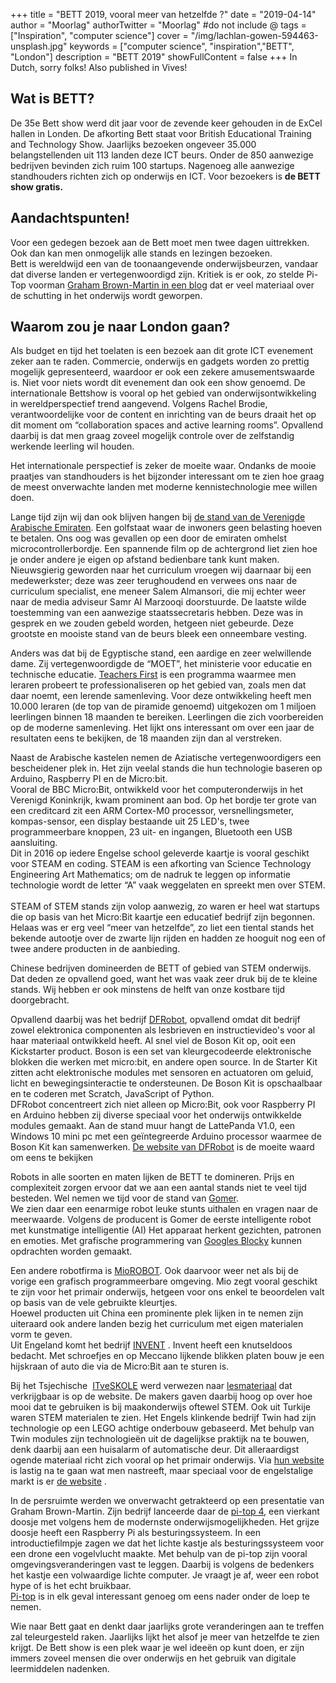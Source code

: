 +++
title = "BETT 2019, vooral meer van hetzelfde ?"
date = "2019-04-14"
author = "Moorlag"
authorTwitter = "Moorlag" #do not include @
tags = ["Inspiration", "computer science"]
cover = "/img/lachlan-gowen-594463-unsplash.jpg"
keywords = ["computer science", "inspiration","BETT", "London"]
description = "BETT 2019"
showFullContent = false
+++
In Dutch, sorry folks! Also published in Vives!

## **Wat is BETT?**

De 35e Bett show werd dit jaar voor de zevende keer gehouden in de ExCel hallen in Londen. De afkorting Bett staat voor British Educational Training and Technology Show. Jaarlijks bezoeken ongeveer 35.000 belangstellenden uit 113 landen deze ICT beurs. Onder de 850 aanwezige bedrijven bevinden zich ruim 100 startups. Nagenoeg alle aanwezige standhouders richten zich op onderwijs en ICT. Voor bezoekers is **de BETT show gratis.**

## **Aandachtspunten!**

Voor een gedegen bezoek aan de Bett moet men twee dagen uittrekken. Ook dan kan men onmogelijk alle stands en lezingen bezoeken.  
Bett is wereldwijd een van de toonaangevende onderwijsbeurzen, vandaar dat diverse landen er vertegenwoordigd zijn. Kritiek is er ook, zo stelde Pi-Top voorman [Graham Brown-Martin in een blog](https://blog.pi-top.com/) dat er veel materiaal over de schutting in het onderwijs wordt geworpen.  

## Waarom zou je naar London gaan?

Als budget en tijd het toelaten is een bezoek aan dit grote ICT evenement zeker aan te raden. Commercie, onderwijs en gadgets worden zo prettig mogelijk gepresenteerd, waardoor er ook een zekere amusementswaarde is. Niet voor niets wordt dit evenement dan ook een show genoemd. De internationale Bettshow is vooral op het gebied van onderwijsontwikkeling in wereldperspectief trend aangevend. Volgens Rachel Brodie, verantwoordelijke voor de content en inrichting van de beurs draait het op dit moment om “collaboration spaces and active learning rooms”. Opvallend daarbij is dat men graag zoveel mogelijk controle over de zelfstandig werkende leerling wil houden.

Het internationale perspectief is zeker de moeite waar. Ondanks de mooie praatjes van standhouders is het bijzonder interessant om te zien hoe graag de meest onverwachte landen met moderne kennistechnologie mee willen doen.

Lange tijd zijn wij dan ook blijven hangen bij [de stand van de Verenigde Arabische Emiraten](https://www.moe.gov.ae/en/). Een golfstaat waar de inwoners geen belasting hoeven te betalen. Ons oog was gevallen op een door de emiraten omhelst microcontrollerbordje. Een spannende film op de achtergrond liet zien hoe je onder andere je eigen op afstand bedienbare tank kunt maken. Nieuwsgierig geworden naar het curriculum vroegen wij daarnaar bij een medewerkster; deze was zeer terughoudend en verwees ons naar de curriculum specialist, ene meneer Salem Almansori, die mij echter weer naar de media adviseur Samr Al Marzooqi doorstuurde. De laatste wilde toestemming van een aanwezige staatssecretaris hebben. Deze was in gesprek en we zouden gebeld worden, hetgeen niet gebeurde. Deze grootste en mooiste stand van de beurs bleek een onneembare vesting.

Anders was dat bij de Egyptische stand, een aardige en zeer welwillende dame. Zij vertegenwoordigde de “MOET”, het ministerie voor educatie en technische educatie. [Teachers First](http://teachersfirstegypt.com/) is een programma waarmee men leraren probeert te professionaliseren op het gebied van, zoals men dat daar noemt, een lerende samenleving. Voor deze ontwikkeling heeft men 10.000 leraren (de top van de piramide genoemd) uitgekozen om 1 miljoen leerlingen binnen 18 maanden te bereiken. Leerlingen die zich voorbereiden op de moderne samenleving. Het lijkt ons interessant om over een jaar de resultaten eens te bekijken, de 18 maanden zijn dan al verstreken.

Naast de Arabische kastelen nemen de Aziatische vertegenwoordigers een bescheidener plek in. Het zijn veelal stands die hun technologie baseren op Arduino, Raspberry PI en de Micro:bit.  
Vooral de BBC Micro:Bit, ontwikkeld voor het computeronderwijs in het Verenigd Koninkrijk, kwam prominent aan bod. Op het bordje ter grote van een creditcard zit een ARM Cortex-M0 processor, versnellingsmeter, kompas-sensor, een display bestaande uit 25 LED's, twee programmeerbare knoppen, 23 uit- en ingangen, Bluetooth een USB aansluiting.  
Dit in 2016 op iedere Engelse school geleverde kaartje is vooral geschikt voor STEAM en coding. STEAM is een afkorting van Science Technology Engineering Art Mathematics; om de nadruk te leggen op informatie technologie wordt de letter “A” vaak weggelaten en spreekt men over STEM.    
STEAM of STEM stands zijn volop aanwezig, zo waren er heel wat startups die op basis van het Micro:Bit kaartje een educatief bedrijf zijn begonnen. Helaas was er erg veel “meer van hetzelfde”, zo liet een tiental stands het bekende autootje over de zwarte lijn rijden en hadden ze hooguit nog een of twee andere producten in de aanbieding.

Chinese bedrijven domineerden de BETT of gebied van STEM onderwijs. Dat deden ze opvallend goed, want het was vaak zeer druk bij de te kleine stands. Wij hebben er ook minstens de helft van onze kostbare tijd doorgebracht.

Opvallend daarbij was het bedrijf [DFRobot](http://www.dfrobot.com), opvallend omdat dit bedrijf zowel elektronica componenten als lesbrieven en instructievideo's voor al haar materiaal ontwikkeld heeft. Al snel viel de Boson Kit op, ooit een Kickstarter product. Boson is een set van kleurgecodeerde elektronische blokken die werken met micro:bit, en andere open source. In de Starter Kit zitten acht elektronische modules met sensoren en actuatoren om geluid, licht en bewegingsinteractie te ondersteunen. De Boson Kit is opschaalbaar en te coderen met Scratch, JavaScript of Python.  
DFRobot concentreert zich niet alleen op Micro:Bit, ook voor Raspberry PI en Arduino hebben zij diverse speciaal voor het onderwijs ontwikkelde modules gemaakt. Aan de stand muur hangt de LattePanda V1.0, een Windows 10 mini pc met een geïntegreerde Arduino processor waarmee de Boson Kit kan samenwerken. [De website van DFRobot](http://www.dfrobot.com/) is de moeite waard om eens te bekijken

Robots in alle soorten en maten lijken de BETT te domineren. Prijs en complexiteit zorgen ervoor dat we aan een aantal stands niet te veel tijd besteden. Wel nemen we tijd voor de stand van [Gomer](http://www.glitech.com).  
We zien daar een eenarmige robot leuke stunts uithalen en vragen naar de meerwaarde. Volgens de producent is Gomer de eerste intelligente robot met kunstmatige intelligentie (AI) Het apparaat herkent gezichten, patronen en emoties. Met grafische programmering van [Googles Blocky](https://developers.google.com/blockly/) kunnen opdrachten worden gemaakt.

Een andere robotfirma is [MioROBOT](http://www.robo3.cn). Ook daarvoor weer net als bij de vorige een grafisch programmeerbare omgeving. Mio zegt vooral geschikt te zijn voor het primair onderwijs, hetgeen voor ons enkel te beoordelen valt op basis van de vele gebruikte kleurtjes.  
Hoewel producten uit China een prominente plek lijken in te nemen zijn uiteraard ook andere landen bezig het curriculum met eigen materialen vorm te geven.  
Uit Engeland komt het bedrijf [INVENT](http://www.inventblocks.com) . Invent heeft een knutseldoos bedacht. Met schroefjes en op Meccano lijkende blikken platen bouw je een hijskraan of auto die via de Micro:Bit aan te sturen is.

Bij het Tsjechische  [ITveSKOLE](http://www.itvskole.cz) werd verwezen naar [lesmateriaal](http://www.itriangle.cz) dat verkrijgbaar is op de website. De makers gaven daarbij hoog op over hoe mooi dat te gebruiken is bij maakonderwijs oftewel STEM. Ook uit Turkije waren STEM materialen te zien. Het Engels klinkende bedrijf Twin had zijn technologie op een LEGO achtige onderbouw gebaseerd. Met behulp van Twin modules zijn technologieën uit de dagelijkse praktijk na te bouwen, denk daarbij aan een huisalarm of automatische deur. Dit alleraardigst ogende materiaal richt zich vooral op het primair onderwijs. Via [hun website](https://twin.com.tr/) is lastig na te gaan wat men nastreeft, maar speciaal voor de engelstalige markt is er [de website](http://twinscience.co.uk/) .

In de persruimte werden we onverwacht getrakteerd op een presentatie van Graham Brown-Martin. Zijn bedrijf lanceerde daar de [pi-top 4](https://www.pi-top.com/products/pi-top-4), een vierkant doosje met volgens hem de modernste onderwijsmogelijkheden. Het grijze doosje heeft een Raspberry Pi als besturingssysteem. In een introductiefilmpje zagen we dat het lichte kastje als besturingssysteem voor een drone een vogelvlucht maakte. Met behulp van de pi-top zijn vooral omgevingsveranderingen vast te leggen. Daarbij is volgens de bedenkers het kastje een volwaardige lichte computer. Je vraagt je af, weer een robot hype of is het echt bruikbaar.  
[Pi-top](https://www.pi-top.com/) is in elk geval interessant genoeg om eens nader onder de loep te nemen.

Wie naar Bett gaat en denkt daar jaarlijks grote veranderingen aan te treffen zal teleurgesteld raken. Jaarlijks lijkt het alsof je meer van hetzelfde te zien krijgt. De Bett show is een plek waar je wel ideeën op kunt doen, er zijn immers zoveel mensen die over onderwijs en het gebruik van digitale leermiddelen nadenken.
